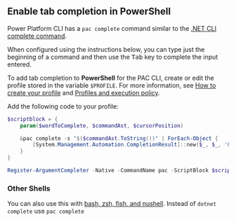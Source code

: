 ## Enable tab completion in PowerShell

Power Platform CLI has a `pac complete` command similar to the [.NET CLI complete command](/dotnet/core/tools/enable-tab-autocomplete).

When configured using the instructions below, you can type just the beginning of a command and then use the <kbd>Tab</kbd> key to complete the input entered.

To add tab completion to **PowerShell** for the PAC CLI, create or edit the profile stored in the variable `$PROFILE`. For more information, see [How to create your profile](/powershell/module/microsoft.powershell.core/about/about_profiles#how-to-create-a-profile) and [Profiles and execution policy](/powershell/module/microsoft.powershell.core/about/about_profiles#profiles-and-execution-policy).

Add the following code to your profile:

```powershell
$scriptblock = {
    param($wordToComplete, $commandAst, $cursorPosition)

    &pac complete -s "$($commandAst.ToString())" | ForEach-Object {
        [System.Management.Automation.CompletionResult]::new($_, $_, 'ParameterValue', $_)
    }
}

Register-ArgumentCompleter -Native -CommandName pac -ScriptBlock $scriptblock
```

### Other Shells

You can also use this with [bash, zsh, fish, and nushell](/dotnet/core/tools/enable-tab-autocomplete#bash). Instead of `dotnet complete` use `pac complete`
